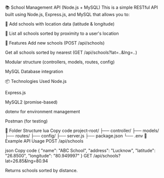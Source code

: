 📚 School Management API (Node.js + MySQL)
This is a simple RESTful API built using Node.js, Express.js, and MySQL that allows you to:

🏫 Add schools with location data (latitude & longitude)

📍 List all schools sorted by proximity to a user's location

🔧 Features
Add new schools (POST /api/schools)

Get all schools sorted by nearest (GET /api/schools?lat=..&lng=..)

Modular structure (controllers, models, routes, config)

MySQL Database integration

 

📦 Technologies Used
Node.js

Express.js

MySQL2 (promise-based)

dotenv for environment management

Postman (for testing)

📁 Folder Structure
lua
Copy code
project-root/
├── controller/
├── models/
├── routes/
├── config/
├── server.js
├── package.json
└── .env
🧪 Example API Usage
POST /api/schools

json
Copy code
{
  "name": "ABC School",
  "address": "Lucknow",
  "latitude": "26.8500",
  "longitude": "80.949997"
}
GET /api/schools?lat=26.85&lng=80.94

Returns schools sorted by distance.
